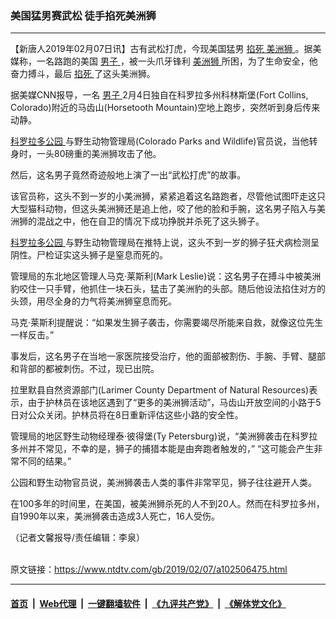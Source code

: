 ### 美国猛男赛武松  徒手掐死美洲狮
------------------------

<div class="post_content">
 <p>
  【新唐人2019年02月07日讯】古有武松打虎，今现美国猛男
  <a href="https://www.ntdtv.com/gb/掐死.htm">
   掐死
  </a>
  <a href="https://www.ntdtv.com/gb/美洲狮.htm">
   美洲狮
  </a>
  。据美媒称，一名路跑的美国
  <a href="https://www.ntdtv.com/gb/男子.htm">
   男子
  </a>
  ，被一头爪牙锋利
  <a href="https://www.ntdtv.com/gb/美洲狮.htm">
   美洲狮
  </a>
  所困，为了生命安全，他奋力搏斗，最后
  <a href="https://www.ntdtv.com/gb/掐死.htm">
   掐死
  </a>
  了这头美洲狮。
 </p>
 <p>
  据美媒CNN报导，一名
  <a href="https://www.ntdtv.com/gb/男子.htm">
   男子
  </a>
  2月4日独自在科罗拉多州科林斯堡(Fort Collins, Colorado)附近的马齿山(Horsetooth Mountain)空地上跑步，突然听到身后传来动静。
 </p>
 <p>
  <a href="https://www.ntdtv.com/gb/科罗拉多公园.htm">
   科罗拉多公园
  </a>
  与野生动物管理局(Colorado Parks and Wildlife)官员说，当他转身时，一头80磅重的美洲狮攻击了他。
 </p>
 <p>
  然后，这名男子竟然奇迹般地上演了一出“武松打虎”的故事。
 </p>
 <p>
  该官员称，这头不到一岁的小美洲狮，紧紧追着这名路跑者，尽管他试图吓走这只大型猫科动物，但这头美洲狮还是追上他，咬了他的脸和手腕，这名男子陷入与美洲狮的混战之中，他在自卫的情况下成功挣脱并杀死了这头狮子。
 </p>
 <p>
  <a href="https://www.ntdtv.com/gb/科罗拉多公园.htm">
   科罗拉多公园
  </a>
  与野生动物管理局在推特上说，这头不到一岁的狮子狂犬病检测呈阴性。尸检证实这头狮子是窒息而死的。
 </p>
 <p>
  管理局的东北地区管理人马克·莱斯利(Mark Leslie)说：这名男子在搏斗中被美洲豹咬住一只手臂，他抓住一块石头，猛击了美洲豹的头部。随后他设法掐住对方的头颈，用尽全身的力气将美洲狮窒息而死。
 </p>
 <p>
  马克·莱斯利提醒说：“如果发生狮子袭击，你需要竭尽所能来自救，就像这位先生一样反击。”
 </p>
 <p>
  事发后，这名男子在当地一家医院接受治疗，他的面部被割伤、手腕、手臂、腿部和背部的都被刺伤。不过，现已出院。
 </p>
 <p>
  拉里默县自然资源部门(Larimer County Department of Natural Resources)表示，由于护林员在该地区遇到了“更多的美洲狮活动”，马齿山开放空间的小路于5日对公众关闭。护林员将在8日重新评估这些小路的安全性。
 </p>
 <p>
  管理局的地区野生动物经理泰·彼得堡(Ty Petersburg)说，“美洲狮袭击在科罗拉多州并不常见，不幸的是，狮子的捕猎本能是由奔跑者触发的，” “这可能会产生非常不同的结果。”
 </p>
 <p>
  公园和野生动物官员说，美洲狮袭击人类的事件非常罕见，狮子往往避开人类。
 </p>
 <p>
  在100多年的时间里，在美国，被美洲狮杀死的人不到20人。然而在科罗拉多州，自1990年以来，美洲狮袭击造成3人死亡，16人受伤。
 </p>
 <p>
  （记者文馨报导/责任编辑：李泉）
 </p>
 <div class="single_ad">
 </div>
</div>

<br/>原文链接：https://www.ntdtv.com/gb/2019/02/07/a102506475.html


------------------------
#### [首页](https://github.com/gfw-breaker/banned-news/blob/master/README.md) &nbsp;|&nbsp; [Web代理](https://github.com/labour-camp/helloworld) &nbsp;|&nbsp; [一键翻墙软件](https://github.com/gfw-breaker/nogfw/blob/master/README.md) &nbsp;|&nbsp; [《九评共产党》](https://github.com/gfw-breaker/9ping.md/blob/master/README.md#九评之一评共产党是什么) &nbsp;|&nbsp; [《解体党文化》](https://github.com/gfw-breaker/jtdwh.md/blob/master/README.md#绪论)

